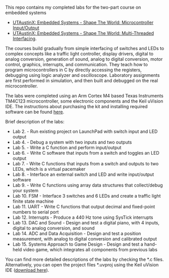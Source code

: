 This repo contains my completed labs for the two-part course on embedded systems
- [UTAustinX: Embedded Systems - Shape The World: Microcontroller Input/Output](https://www.edx.org/learn/embedded-systems/the-university-of-texas-at-austin-embedded-systems-shape-the-world-microcontroller-input-output)
- [UTAustinX: Embedded Systems - Shape The World: Multi-Threaded Interfacing](https://www.edx.org/learn/embedded-systems/the-university-of-texas-at-austin-embedded-systems-shape-the-world-multi-threaded-interfacing).

The courses build gradually from simple interfacing of switches and LEDs to complex concepts like a traffic light controller, display drivers,
digital to analog conversion, generation of sound, analog to digital conversion, motor control, graphics, interrupts, and communication.
They teach how to program microcontrollers in C by directly accessing the registers, debugging using logic analyzer and oscilloscope.
Laboratory assignments are first performed in simulation, and then built and debugged on the real microcontroller.

The labs were completed using an Arm Cortex M4 based Texas Instruments TM4C123 microcontroller, some electronic components and the Keil uVision IDE.
The instructions about purchasing the kit and installing required software can be found [here](http://edx-org-utaustinx.s3.amazonaws.com/UT601x/index.html).

Brief description of the labs:
- Lab 2. - Run existing project on LaunchPad with switch input and LED output
- Lab 4. - Debug a system with two inputs and two outputs
- Lab 5. - Write a C function and perform input/output
- Lab 6. - Write C software that inputs from a switch and toggles an LED output
- Lab 7. - Write C functions that inputs from a switch and outputs to two LEDs, which is a virtual pacemaker
- Lab 8. - Interface an external switch and LED and write input/output software
- Lab 9. - Write C functions using array data structures that collect/debug your system
- Lab 10. FSM - Interface 3 switches and 6 LEDs and create a traffic light finite state machine
- Lab 11. UART - Write C functions that output decimal and fixed-point numbers to serial port
- Lab 12. Interrupts - Produce a 440 Hz tone using SysTick interrupts
- Lab 13. DAC and Sound - Design and test a digital piano, with 4 inputs, digital to analog conversion, and sound
- Lab 14. ADC and Data Acquisition - Design and test a position measurement, with analog to digital conversion and calibrated output
- Lab 15. Systems Approach to Game Design - Design and test a hand-held video game, which integrates all components from previous labs

You can find more detailed descriptions of the labs by checking the *.c files. Alternatively, you can open the project files *.uvproj using the Keil uVision IDE ([download here](https://www.keil.com/demo/eval/arm.htm)).
